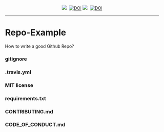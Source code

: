 
<p align="center">
<img src="https://img.shields.io/badge/language-python-orange.svg">&nbsp;
<a href="https://doi.org/10.5281/zenodo.3986812"><img src="https://zenodo.org/badge/DOI/10.5281/zenodo.3986812.svg" alt="DOI"></a>
<img src="https://img.shields.io/badge/license-MIT-green.svg">&nbsp;
<a href="https://zenodo.org/badge/latestdoi/286861704"><img src="https://zenodo.org/badge/286861704.svg" alt="DOI"></a>
</p> 

<hr />

# Repo-Example

How to write a good Github Repo? 

### gitignore

### .travis.yml

### MIT license

### requirements.txt

### CONTRIBUTING.md

### CODE_OF_CONDUCT.md

